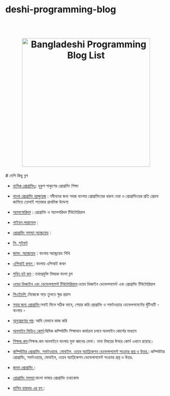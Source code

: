 # deshi-programming-blog

<h1 align="center">
	<br>
	<img width="400" src="https://androbees.files.wordpress.com/2017/06/deshi_blog.jpg?w=723" alt="Bangladeshi Programming Blog List">
	<br>
</h1>
# দেশি কিছু ব্লগ

  * [ব্যসিক প্রোগ্রামিংঃ]( http://hukush-pakush.com/): হুকুশ পাকুশের প্রোগ্রামিং শিক্ষা

   * [বাংলা প্রোগ্রামিং ল্যাঙ্গুয়েজ](http://potaka.io/) : নবীনদের জন্য সহজ বাংলায় প্রোগ্রামিংয়ের ধারনা দেয়া ও প্রোগ্রামিংয়ের প্রতি প্রেরনা জাগিয়ে তোলাই পতাকার প্রাথমিক উদ্দেশ্য
   
   * [অ্যালগোরিদম](http://www.shafaetsplanet.com/planetcoding/) : প্রোগ্রামিং ও অ্যালগরিদম টিউটোরিয়াল
   
   * [পাইথন,লারাভেল](http://masnun.com/tutorials) : 
   
   * [প্রোগ্রামিং সমস্যা,অ্যান্ড্রয়েড](http://hellohasan.com/) : 
   
   * [সি, সুইফট](http://jakir.me/) 
   
   * [জাভা, অ্যান্ড্রয়েড](http://mrubel.com/androidlime/) : বাংলায় অ্যান্ড্রয়েড শিখি
   
   * [এপিআই কথন ](http://apikothon.com/) : বাংলায় এপিআই কথন
   
   * [সুবিন ডট কম](http://subeen.com/) : তথ্যপ্রযুক্তি বিষয়ক বাংলা ব্লগ
   
   * [ওয়েব ডিজাইন এবং ডেভেলপমেন্ট টিউটোরিয়াল](http://www.webcoachbd.com/):ওয়েব ডিজাইন ডেভেলপমেন্ট এবং প্রোগ্রামিং টিউটোরিয়াল
   
   * [পিএইচপি ](http://bn.mizpress.com/):নিজেকে গড়ে তুলতে ক্ষুদ্র প্রয়াস
   
   * [সবার জন্য প্রোগ্রামিং](http://www.howtocode.com.bd/):সবাই মিলে সঠিক ভাবে, শেয়ার করি প্রোগ্রামিং ও সফটওয়্যার ডেভেলপমেন্টের খুঁটিনাটি - বাংলায় -
   
   * [অনুপ্রেরণার গল্প](http://www.howiwork.org/): আমি যেভাবে কাজ করি
   
   * [অনলাইন ভিডিও কোর্স](http://dimikcomputing.com/):দ্বিমিক কম্পিউটিং শিক্ষাদান কার্যক্রম চলবে অনলাইন কোর্সের মাধ্যমে
   
   * [শিক্ষক.কম](http://shikkhok.com/):শিক্ষক.কম অনলাইনে বাংলায় মুক্ত জ্ঞানের মেলা। নানা বিষয়ের উপরে কোর্স এখানে রয়েছে।
   
   * [কম্পিউটার প্রোগ্রামিং, সফটওয়্যার, মোবাইল, ওয়েব অ্যাপ্লিকেশন ডেভেলাপমেন্ট সংক্রান্ত প্রশ্ন ও উত্তর.](http://programabad.com/): কম্পিউটার প্রোগ্রামিং, সফটওয়্যার, মোবাইল, ওয়েব অ্যাপ্লিকেশন ডেভেলাপমেন্ট সংক্রান্ত প্রশ্ন ও উত্তর.
   
   * [জাভা প্রোগ্রামিং ](http://www.bazlur.com/):
   
   * [প্রোগ্রামিং সমস্যা](http://www.techsharif.com/programming-problem/):বাংলা ভাষায় প্রোগ্রামিং তথ্যকোষ
   
   * [হাসিন হায়দার এর ব্লগ ](https://hasin.me/):
